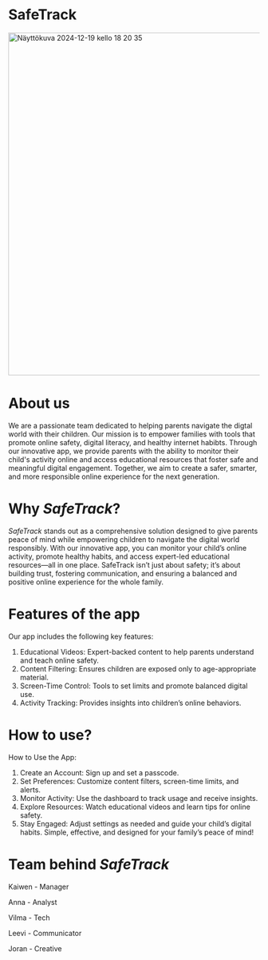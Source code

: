 # SafeTrack
<img width="686" alt="Näyttökuva 2024-12-19 kello 18 20 35" src="https://github.com/user-attachments/assets/45dca42e-34e7-4c69-b755-c9e25044c166" />

# About us
We are a passionate team dedicated to helping parents navigate the digtal world with their children. Our mission is to empower families with tools that promote online safety, digital literacy, and healthy internet habibts. Through our innovative app, we provide parents with the ability to monitor their child's activity online and access educational resources that foster safe and meaningful digital engagement. Together, we aim to create a safer, smarter, and more responsible online experience for the next generation.

# Why *SafeTrack*?
*SafeTrack* stands out as a comprehensive solution designed to give parents peace of mind while empowering children to navigate the digital world responsibly. With our innovative app, you can monitor your child’s online activity, promote healthy habits, and access expert-led educational resources—all in one place. SafeTrack isn’t just about safety; it’s about building trust, fostering communication, and ensuring a balanced and positive online experience for the whole family.

# Features of the app
Our app includes the following key features:

1. Educational Videos: Expert-backed content to help parents understand and teach online safety.
2. Content Filtering: Ensures children are exposed only to age-appropriate material.
3. Screen-Time Control: Tools to set limits and promote balanced digital use.
4. Activity Tracking: Provides insights into children’s online behaviors.
   
# How to use?

How to Use the App:

1. Create an Account: Sign up and set a passcode.
2. Set Preferences: Customize content filters, screen-time limits, and alerts.
3. Monitor Activity: Use the dashboard to track usage and receive insights.
4. Explore Resources: Watch educational videos and learn tips for online safety.
5. Stay Engaged: Adjust settings as needed and guide your child’s digital habits.
Simple, effective, and designed for your family’s peace of mind!
   
# Team behind *SafeTrack*
Kaiwen - Manager

Anna - Analyst

Vilma - Tech

Leevi - Communicator

Joran - Creative

